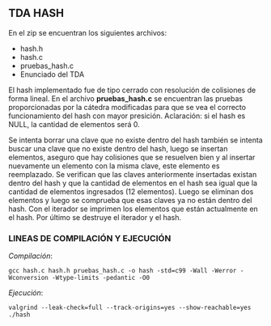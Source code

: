 ## TDA HASH

En el zip se encuentran los siguientes archivos:
- hash.h
- hash.c
- pruebas_hash.c
- Enunciado del TDA

El hash implementado fue de tipo cerrado con resolución de colisiones de forma lineal.
En el archivo **pruebas_hash.c** se encuentran las pruebas proporcionadas por la cátedra modificadas 
para que se vea el correcto funcionamiento del hash con mayor presición. Aclaración: si el hash es NULL, la cantidad de elementos será 0.

Se intenta borrar una clave que no existe dentro del hash también se intenta buscar una clave que no existe dentro del hash, luego se insertan elementos, aseguro que hay colisiones que se resuelven bien y al insertar nuevamente un elemento con la misma clave, este elemento es reemplazado. Se verifican que las claves anteriormente insertadas existan dentro del hash y que la cantidad de elementos en el hash sea igual que la cantidad de elementos ingresados (12 elementos). Luego se eliminan dos elementos y luego se comprueba que esas claves ya no están dentro del hash. Con el iterador se imprimen los elementos que están actualmente en el hash. Por último se destruye el iterador y el hash.	

### LINEAS DE COMPILACIÓN Y EJECUCIÓN

_Compilación_:

`gcc hash.c hash.h pruebas_hash.c -o hash -std=c99 -Wall -Werror -Wconversion -Wtype-limits -pedantic -O0`

_Ejecución_:

`valgrind --leak-check=full --track-origins=yes --show-reachable=yes ./hash`